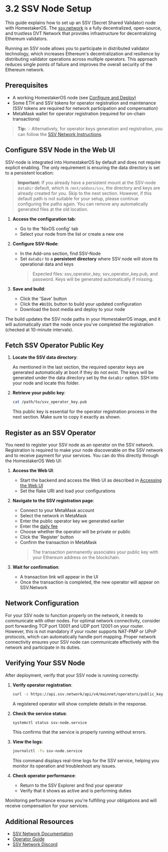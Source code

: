 # 3.2 SSV Node Setup

This guide explains how to set up an SSV (Secret Shared Validator) node with HomestakerOS.
The [ssv.network](https://ssv.network/overview/) is a fully decentralized, open-source, and trustless DVT Network that provides infrastructure for decentralizing Ethereum validators.

Running an SSV node allows you to participate in distributed validator technology, which increases Ethereum's decentralization and resilience by distributing validator operations across multiple operators. This approach reduces single points of failure and improves the overall security of the Ethereum network.

## Prerequisites

- A working HomestakerOS node (see [Configure and Deploy](2.3-configure_deploy.md))
- Some ETH and SSV tokens for operator registration and maintenance (SSV tokens are required for network participation and compensation)
- MetaMask wallet for operator registration (required for on-chain transactions)

> **Tip:** 💡 Alternatively, for operator keys generation and registration, you can follow the [SSV Network Instructions](https://ssv-network.gitbook.io/guides/operator/registering-an-operator).

## Configure SSV Node in the Web UI

SSV-node is integrated into HomestakerOS by default and does not require explicit enabling. The only requirement is ensuring the data directory is set to a persistent location:

> **Important:** If you already have a persistent mount at the SSV-node `dataDir` default, which is `/mnt/addons/ssv`, the directory and keys are already created for you. Skip to the next section. However, if this default path is not suitable for your setup, please continue configuring the paths again. You can remove any automatically generated files at the old location.

1. **Access the configuration tab**:
   - Go to the 'NixOS config' tab
   - Select your node from the list or create a new one

2. **Configure SSV-Node**:
   - In the Add-ons section, find SSV-Node
   - Set `dataDir` to a **persistent directory** where SSV node will store its operational data and keys
     > Expected files: ssv_operator_key, ssv_operator_key.pub, and password.
     > Keys will be generated automatically if missing.

3. **Save and build**:
   - Click the 'Save' button
   - Click the `#BUIDL` button to build your updated configuration
   - Download the boot media and deploy to your node

The build updates the SSV node paths in your HomestakerOS image, and it will automatically start the node once you've completed the registration (checked at 10-minute intervals).

## Fetch SSV Operator Public Key

1. **Locate the SSV data directory**:

   As mentioned in the last section, the required operator keys are generated automatically at boot if they do not exist. The keys will be generated under the data directory set by the `dataDir` option. SSH into your node and locate this folder.

2. **Retrieve your public key**:

   ```bash
   cat /path/to/ssv_operator_key.pub
   ```

   This public key is essential for the operator registration process in the next section. Make sure to copy it exactly as shown.

## Register as an SSV Operator

You need to register your SSV node as an operator on the SSV network.
Registration is required to make your node discoverable on the SSV network and to receive payment for your services.
You can do this directly through the HomestakerOS Web UI:

1. **Access the Web UI**:
   - Start the backend and access the Web UI as described in [Accessing the Web UI](2.2-accessing_webui.md)
   - Set the flake URI and load your configurations

2. **Navigate to the SSV registration page**:
   - Connect to your MetaMask account
   - Select the network in MetaMask
   - Enter the public operator key we generated earlier
   - Enter the [daily fee](https://docs.ssv.network/learn/protocol-overview/tokenomics/fees/)
   - Choose whether the operator will be private or public
   - Click the 'Register' button
   - Confirm the transaction in MetaMask
     > The transaction permanently associates your public key with your Ethereum address on the blockchain.

3. **Wait for confirmation**:
   - A transaction link will appear in the UI
   - Once the transaction is completed, the new operator will appear on SSV.Network

## Network Configuration

For your SSV node to function properly on the network, it needs to communicate with other nodes. For optimal network connectivity, consider port forwarding TCP port 13001 and UDP port 12001 on your router. However, this is not mandatory if your router supports NAT-PMP or UPnP protocols, which can automatically handle port mapping. Proper network connectivity ensures your SSV node can communicate effectively with the network and participate in its duties.

## Verifying Your SSV Node

After deployment, verify that your SSV node is running correctly:

1. **Verify operator registration**:

   ```bash
   curl -s https://api.ssv.network/api/v4/mainnet/operators/public_key/<your_public_key>
   ```

   A registered operator will show complete details in the response.

2. **Check the service status**:

   ```bash
   systemctl status ssv-node.service
   ```

   This confirms that the service is properly running without errors.

3. **View the logs**:

   ```bash
   journalctl -fu ssv-node.service
   ```

   This command displays real-time logs for the SSV service, helping you monitor its operation and troubleshoot any issues.

4. **Check operator performance**:
   - Return to the SSV Explorer and find your operator
   - Verify that it shows as active and is performing duties

Monitoring performance ensures you're fulfilling your obligations and will receive compensation for your services.

## Additional Resources

- [SSV Network Documentation](https://ssv.network/documentation/)
- [Operator Guide](https://ssv-network.gitbook.io/guides/operator)
- [SSV Network Discord](https://discord.gg/invite/ssvnetwork)
